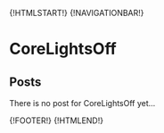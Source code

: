 {!HTMLSTART!}
{!NAVIGATIONBAR!}

# CoreLightsOff 

## Posts

There is no post for CoreLightsOff yet...

{!FOOTER!}
{!HTMLEND!}
